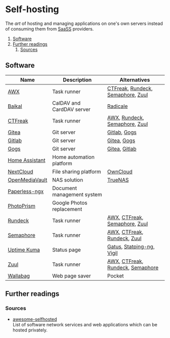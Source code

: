 # Self-hosting

The _art_ of hosting and managing applications on one's own servers instead of consuming them from
[SaaSS][service as a software substitute] providers.

1. [Software](#software)
1. [Further readings](#further-readings)
   1. [Sources](#sources)

## Software

| Name             | Description                | Alternatives                              |
| ---------------- | -------------------------- | ----------------------------------------- |
| [AWX]            | Task runner                | [CTFreak], [Rundeck], [Semaphore], [Zuul] |
| [Baikal]         | CalDAV and CardDAV server  | [Radicale]                                |
| [CTFreak]        | Task runner                | [AWX], [Rundeck], [Semaphore], [Zuul]     |
| [Gitea]          | Git server                 | [Gitlab], [Gogs]                          |
| [Gitlab]         | Git server                 | [Gitea], [Gogs]                           |
| [Gogs]           | Git server                 | [Gitea], [Gitlab]                         |
| [Home Assistant] | Home automation platform   |                                           |
| [NextCloud]      | File sharing platform      | [OwnCloud]                                |
| [OpenMediaVault] | NAS solution               | [TrueNAS]                                 |
| [Paperless-ngx]  | Document management system |                                           |
| [PhotoPrism]     | Google Photos replacement  |                                           |
| [Rundeck]        | Task runner                | [AWX], [CTFreak], [Semaphore], [Zuul]     |
| [Semaphore]      | Task runner                | [AWX], [CTFreak], [Rundeck], [Zuul]       |
| [Uptime Kuma]    | Status page                | [Gatus], [Statping-ng], [Vigil]           |
| [Zuul]           | Task runner                | [AWX], [CTFreak], [Rundeck], [Semaphore]  |
| [Wallabag]       | Web page saver             | Pocket                                    |

## Further readings

### Sources

- [awesome-selfhosted]<br/>
  List of software network services and web applications which can be hosted privately.

<!--
  Reference
  ═╬═Time══
  -->

<!-- Knowledge base -->
[awx]: awx.md
[baikal]: baikal.md
[gitea]: gitea.md
[gitlab]: gitlab/README.md
[nextcloud]: nextcloud.md
[openmediavault]: openmediavault.md
[paperless-ngx]: paperless-ngx.md
[photoprism]: photoprism.md
[rundeck]: rundeck.md
[uptime kuma]: uptime%20kuma.md
[wallabag]: wallabag.md

<!-- Others -->
[awesome-selfhosted]: https://awesome-selfhosted.net/
[ctfreak]: https://ctfreak.com/
[gatus]: https://github.com/TwiN/gatus
[gogs]: https://github.com/gogs/gogs
[home assistant]: https://www.home-assistant.io/
[owncloud]: https://owncloud.com/
[radicale]: https://radicale.org/
[semaphore]: https://semaphoreui.com/
[service as a software substitute]: https://www.gnu.org/philosophy/who-does-that-server-really-serve.html
[statping-ng]: https://statping-ng.github.io/
[truenas]: https://www.truenas.com/
[vigil]: https://github.com/valeriansaliou/vigil
[zuul]: https://zuul-ci.org/
